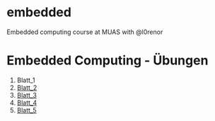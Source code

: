 # embedded
Embedded computing course at MUAS with @l0renor
# Embedded Computing - Übungen
1. Blatt_1
2. [Blatt_2](https://github.com/freinold/embedded/blob/master/ausarbeitung/Blatt_2.md)
3. [Blatt_3](https://github.com/freinold/embedded/blob/master/ausarbeitung/Blatt_2.md)
4. [Blatt_4](https://github.com/freinold/embedded/blob/master/ausarbeitung/Blatt_4.md)
5. [Blatt_5](https://github.com/freinold/embedded/blob/master/ausarbeitung/5.md)


